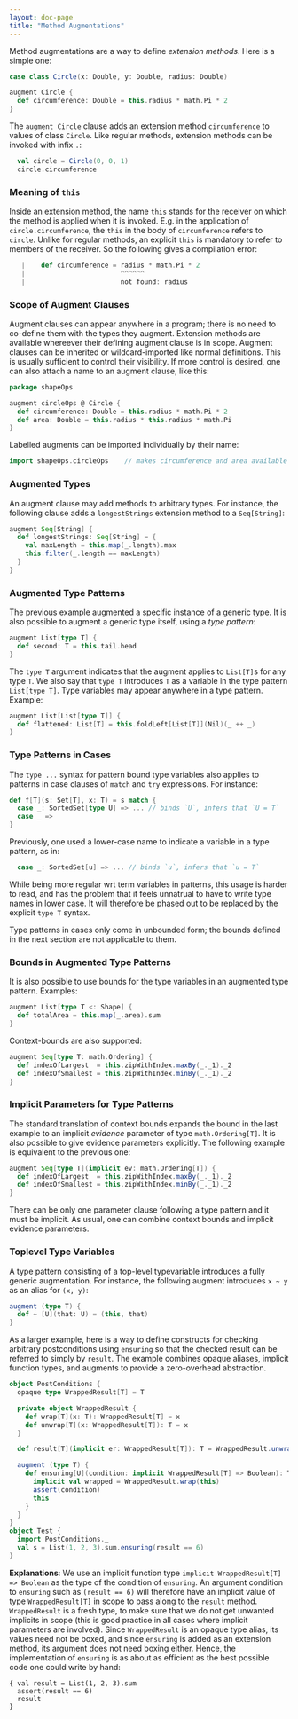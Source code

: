 ```yaml
---
layout: doc-page
title: "Method Augmentations"
---
```


Method augmentations are a way to define _extension methods_. Here is a simple one:

```scala
case class Circle(x: Double, y: Double, radius: Double)

augment Circle {
  def circumference: Double = this.radius * math.Pi * 2
}
```

The `augment Circle` clause adds an extension method `circumference` to values of class `Circle`. Like regular methods, extension methods can be invoked with infix `.`:

```scala
  val circle = Circle(0, 0, 1)
  circle.circumference
```

### Meaning of `this`

Inside an extension method, the name `this` stands for the receiver on which the
method is applied when it is invoked. E.g. in the application of `circle.circumference`,
the `this` in the body of `circumference` refers to `circle`. Unlike for regular methods,
an explicit `this` is mandatory to refer to members of the receiver. So the following
gives a compilation error:

```scala
   |    def circumference = radius * math.Pi * 2
   |                        ^^^^^^
   |                        not found: radius
```

### Scope of Augment Clauses

Augment clauses can appear anywhere in a program; there is no need to co-define them with the types they augment. Extension methods are available whereever their defining augment clause is in scope.  Augment clauses can be inherited or wildcard-imported like normal definitions. This is usually sufficient to control their visibility. If more control is desired, one can also attach a name to an augment clause, like this:

```scala
package shapeOps

augment circleOps @ Circle {
  def circumference: Double = this.radius * math.Pi * 2
  def area: Double = this.radius * this.radius * math.Pi
}
```
Labelled augments can be imported individually by their name:

```scala
import shapeOps.circleOps    // makes circumference and area available
```

### Augmented Types

An augment clause may add methods to arbitrary types. For instance, the following
clause adds a `longestStrings` extension method to a `Seq[String]`:

```scala
augment Seq[String] {
  def longestStrings: Seq[String] = {
    val maxLength = this.map(_.length).max
    this.filter(_.length == maxLength)
  }
}
```

### Augmented Type Patterns

The previous example augmented a specific instance of a generic type. It is also possible
to augment a generic type itself, using a _type pattern_:

```scala
augment List[type T] {
  def second: T = this.tail.head
}
```

The `type T` argument indicates that the augment applies to `List[T]`s for any type `T`.
We also say that `type T` introduces `T` as a variable in the type pattern `List[type T]`.
Type variables may appear anywhere in a type pattern. Example:

```scala
augment List[List[type T]] {
  def flattened: List[T] = this.foldLeft[List[T]](Nil)(_ ++ _)
}
```

### Type Patterns in Cases

The `type ...` syntax for pattern bound type variables also applies to patterns in
case clauses of `match` and `try` expressions. For instance:

```scala
def f[T](s: Set[T], x: T) = s match {
  case _: SortedSet[type U] => ... // binds `U`, infers that `U = T`
  case _ =>
}
```

Previously, one used a lower-case name to indicate a variable in a type pattern, as in:

```scala
  case _: SortedSet[u] => ... // binds `u`, infers that `u = T`
```

While being more regular wrt term variables in patterns, this usage is harder to read, and has the problem that it feels unnatrual to have to write type names in lower case. It will therefore be phased out to be replaced by the explicit `type T` syntax.

Type patterns in cases only come in unbounded form; the bounds defined in the next section are not applicable to them.

### Bounds in Augmented Type Patterns

It is also possible to use bounds for the type variables in an augmented type pattern. Examples:

```scala
augment List[type T <: Shape] {
  def totalArea = this.map(_.area).sum
}
```

Context-bounds are also supported:

```scala
augment Seq[type T: math.Ordering] {
  def indexOfLargest  = this.zipWithIndex.maxBy(_._1)._2
  def indexOfSmallest = this.zipWithIndex.minBy(_._1)._2
}
```

### Implicit Parameters for Type Patterns

The standard translation of context bounds expands the bound in the last example to an implicit _evidence_ parameter of type `math.Ordering[T]`. It is also possible to give evidence parameters explicitly. The following example is equivalent to the previous one:

```scala
augment Seq[type T](implicit ev: math.Ordering[T]) {
  def indexOfLargest  = this.zipWithIndex.maxBy(_._1)._2
  def indexOfSmallest = this.zipWithIndex.minBy(_._1)._2
}
```

There can be only one parameter clause following a type pattern and it must be implicit. As usual, one can combine context bounds and implicit evidence parameters.

### Toplevel Type Variables

A type pattern consisting of a top-level typevariable introduces a fully generic augmentation. For instance, the following augment introduces `x ~ y` as an alias
for `(x, y)`:

```scala
augment (type T) {
  def ~ [U](that: U) = (this, that)
}
```

As a larger example, here is a way to define constructs for checking arbitrary postconditions using `ensuring` so that the checked result can be referred to simply by `result`. The example combines opaque aliases, implicit function types, and augments to provide a zero-overhead abstraction.

```scala
object PostConditions {
  opaque type WrappedResult[T] = T

  private object WrappedResult {
    def wrap[T](x: T): WrappedResult[T] = x
    def unwrap[T](x: WrappedResult[T]): T = x
  }

  def result[T](implicit er: WrappedResult[T]): T = WrappedResult.unwrap(er)

  augment (type T) {
    def ensuring[U](condition: implicit WrappedResult[T] => Boolean): T = {
      implicit val wrapped = WrappedResult.wrap(this)
      assert(condition)
      this
    }
  }
}
object Test {
  import PostConditions._
  val s = List(1, 2, 3).sum.ensuring(result == 6)
}
```
**Explanations**: We use an implicit function type `implicit WrappedResult[T] => Boolean`
as the type of the condition of `ensuring`. An argument condition to `ensuring` such as
`(result == 6)` will therefore have an implicit value of type `WrappedResult[T]` in scope
to pass along to the `result` method. `WrappedResult` is a fresh type, to make sure that we do not get unwanted implicits in scope (this is good practice in all cases where implicit parameters are involved). Since `WrappedResult` is an opaque type alias, its values need not be boxed, and since `ensuring` is added as an extension method, its argument does not need boxing either. Hence, the implementation of `ensuring` is as about as efficient as the best possible code one could write by hand:

    { val result = List(1, 2, 3).sum
      assert(result == 6)
      result
    }
